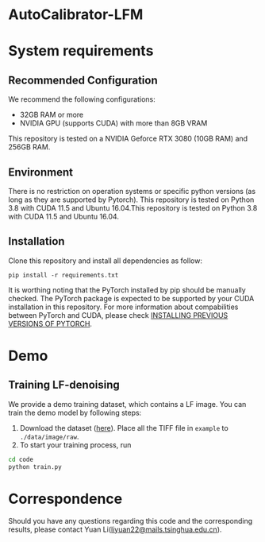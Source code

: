 # AutoCalibrator-LFM

# System requirements
## Recommended Configuration

We recommend the following configurations:

* 32GB RAM or more
* NVIDIA GPU (supports CUDA) with more than 8GB VRAM

This repository is tested on a NVIDIA Geforce RTX 3080 (10GB RAM) and 256GB RAM.

## Environment
There is no restriction on operation systems or specific python versions (as long as they are supported by Pytorch). This repository is tested on Python 3.8 with CUDA 11.5 and Ubuntu 16.04.This repository is tested on Python 3.8 with CUDA 11.5 and Ubuntu 16.04.

## Installation
Clone this repository and install all dependencies as follow:
```shell
pip install -r requirements.txt
``````

It is worthing noting that the PyTorch installed by pip should be manually checked. The PyTorch package is expected to be supported by your CUDA installation in this repository. For more information about compabilities between PyTorch and CUDA, please check [INSTALLING PREVIOUS VERSIONS OF PYTORCH](https://pytorch.org/get-started/previous-versions/).

# Demo
## Training LF-denoising

We provide a demo training dataset, which contains a LF image. You can train the demo model by following steps:

1. Download the dataset ([here]((https://drive.google.com/file/d/1ne0n3dMt27MbaHA13hNRaxn3guLNyVSl/view?usp=sharing))). Place all the TIFF file in `example` to `./data/image/raw`.
2. To start your training process, run
```bash
cd code
python train.py
```

# Correspondence
Should you have any questions regarding this code and the corresponding results, please contact Yuan Li(liyuan22@mails.tsinghua.edu.cn).
